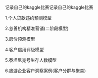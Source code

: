 记录自己的kaggle比赛记录自己的kaggle比赛

1.个人贷款违约预测模型

2.慈善机构精准营销(二阶段模型)

3.房价预测模型

4.客户信用评级模型

5.泰坦尼克号生存人数模型

6.旅游企业客户洞察案例(客户分群与聚类)
